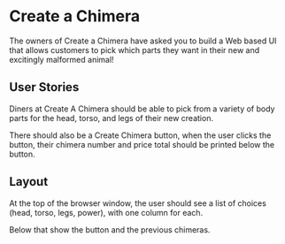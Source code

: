 # Create a Chimera

The owners of Create a Chimera have asked you to build a Web based UI that allows customers to pick which parts they want in their new and excitingly malformed animal!

## User Stories

Diners at Create A Chimera should be able to pick from a variety of body parts for the head, torso, and legs of their new creation.

There should also be a Create Chimera button, when the user clicks the button, their chimera number and price total should be printed below the button.

## Layout

At the top of the browser window, the user should see a list of choices (head, torso, legs, power), with one column for each.

Below that show the button and the previous chimeras.